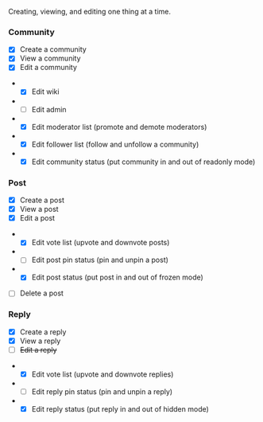 Creating, viewing, and editing one thing at a time.

### Community

- [x] Create a community
- [x] View a community
- [x] Edit a community
- - [x] Edit wiki
- - [ ] Edit admin
- - [x] Edit moderator list (promote and demote moderators)
- - [x] Edit follower list (follow and unfollow a community)
- - [x] Edit community status (put community in and out of readonly mode)

### Post

- [x] Create a post
- [x] View a post
- [x] Edit a post
- - [x] Edit vote list (upvote and downvote posts)
- - [ ] Edit post pin status (pin and unpin a post)
- - [x] Edit post status (put post in and out of frozen mode)
- [ ] Delete a post

### Reply

- [x] Create a reply
- [x] View a reply
- [ ] ~~Edit a reply~~
- - [x] Edit vote list (upvote and downvote replies)
- - [ ] Edit reply pin status (pin and unpin a reply)
- - [x] Edit reply status (put reply in and out of hidden mode)
